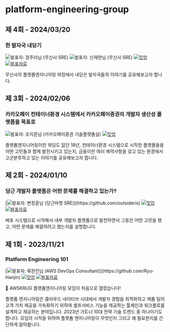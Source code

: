 # platform-engineering-group

## 제 4회 - 2024/03/20

### 한 발자국 내딛기

![발표자: 정주리님 (무신사 SRE)](https://img.shields.io/badge/발표자-정주리님_(무신사_SRE)-8A2BE2?style=flat-square&labelColor=black)
![발표자: 신재현님 (무신사 SRE)](https://img.shields.io/badge/발표자-신재현님_(무신사_SRE)-8A2BE2?style=flat-square&labelColor=black)
[![밋업](https://img.shields.io/badge/밋업-ED1C40?style=flat-square&logo=meetup)](https://www.meetup.com/awskrug/events/299591802/)
[![발표자료](https://img.shields.io/badge/발표자료-4285F4?style=flat-square&logo=googledocs&logoColor=ffffff)](./presentations/0004-한-발자국-내딛기.pdf)

무신사의 플랫폼엔지니어링 여정에서 내딛은 발자국들의 이야기를 공유해보고자 합니다.

## 제 3회 - 2024/02/06

### 카카오페이 컨테이너환경 시스템에서 카카오페이증권의 개발자 생산성 플랫폼을 목표로

![발표자: 조지훈님 (카카오페이증권 기술플랫폼실)](https://img.shields.io/badge/발표자-조지훈님_(카카오페이증권_기술플랫폼실)-8A2BE2?style=flat-square&labelColor=black)
[![밋업](https://img.shields.io/badge/밋업-ED1C40?style=flat-square&logo=meetup)](https://www.meetup.com/ko-KR/awskrug/events/298606250/)

플랫폼엔지니어링이란 워딩도 없던 18년, 컨테이너환경 시스템으로 시작한 플랫폼들을 어떤 고민들과 함께 발전시키고 있는지, 금융이란 여러 제약사항을 갖고 있는 환경에서 고군분투하고 있는 이야기를 공유해보고자 합니다.

## 제 2회 - 2024/01/10

### 당근 개발자 플랫폼은 어떤 문제를 해결하고 있는가?

[![발표자: 변정훈님 (당근마켓 SRE)](https://img.shields.io/badge/발표자-변정훈님_(당근마켓_SRE)-8A2BE2?style=flat-square&labelColor=black)](https://github.com/outsideris)
[![밋업](https://img.shields.io/badge/밋업-ED1C40?style=flat-square&logo=meetup)](https://www.meetup.com/ko-KR/awskrug/events/298048627/)
[![발표자료](https://img.shields.io/badge/발표자료-4285F4?style=flat-square&logo=googledocs&logoColor=ffffff)](./presentations/0002-what-daangn-idp-solve.pdf)

배포 시스템으로 시작해서 내부 개발자 플랫폼으로 발전하면서 그동안 어떤 고민을 했고, 어떤 문제를 해결하려고 했는지를 설명합니다.

## 제 1회 - 2023/11/21

### Platform Engineering 101

[![발표자: 류한진님 (AWS DevOps Consultant)](https://img.shields.io/badge/발표자-류한진님_(AWS_DevOps_Consultant)-8A2BE2?style=flat-square&labelColor=black)](https://github.com/Ryu-Hanjin)
[![밋업](https://img.shields.io/badge/밋업-ED1C40?style=flat-square&logo=meetup)](https://www.meetup.com/ko-KR/awskrug/events/297065221)
[![발표자료](https://img.shields.io/badge/발표자료-4285F4?style=flat-square&logo=googledocs&logoColor=ffffff)](https://bit.ly/PlatformEngineer101)

🎉 AWSKRUG 플랫폼엔지니어링 모임이 처음으로 열렸습니다!

플랫폼 엔지니어링은 클라우드 네이티브 시대에서 개발자 경험을 최적화하고
제품 팀의 고객 가치 제공을 가속화하기 위하여 셀프서비스 기능을 제공하는 툴체인과 워크플로를 설계하고 제공하는 분야입니다.
2023년 가트너 10대 전략 기술 트렌드 중 하나이기도 합니다.
모임의 시작을 위하여 플랫폼 엔지니어링이 무엇인지 그리고 왜 필요한지를 간단하게 알아봅니다.
